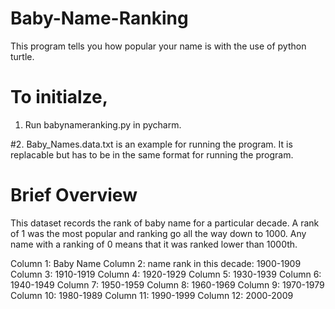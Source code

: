 # Baby-Name-Ranking
This program tells you how popular your name is with the use of python turtle.

# To initialze,
1. Run babynameranking.py in pycharm.

#2. Baby_Names.data.txt is an example for running the program. It is replacable but has to be in the same format for running the program.


# Brief Overview
This dataset records the rank of baby name for a particular decade. A rank of 1 was the most popular and ranking go all the way down to 1000. 
Any name with a ranking of 0 means that it was ranked lower than 1000th.

Column  1: Baby Name
Column  2: name rank in this decade: 1900-1909
Column  3: 1910-1919
Column  4: 1920-1929
Column  5: 1930-1939
Column  6: 1940-1949
Column  7: 1950-1959
Column  8: 1960-1969
Column  9: 1970-1979
Column 10: 1980-1989
Column 11: 1990-1999
Column 12: 2000-2009

